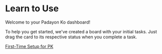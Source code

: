 # Learn to Use

Welcome to your Padayon Ko dashboard!

To help you get started, we've created a board with your initial tasks. Just drag the card to its respective status when you complete a task.

[First-Time Setup for PK](Learn%20to%20Use%20e48de2224176422ba5f3dffe5daab6fd/First-Time%20Setup%20for%20PK%200c4f083fe76b47faa70e8b738dfb2ad2.csv)